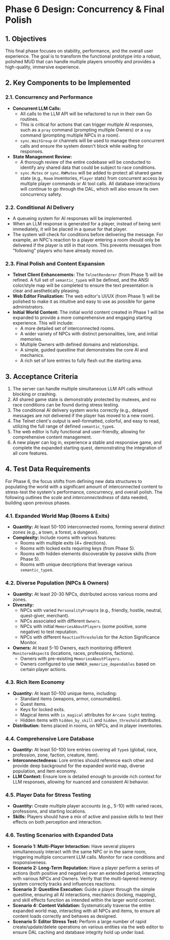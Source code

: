# Phase 6 Design: Concurrency & Final Polish

## 1. Objectives

This final phase focuses on stability, performance, and the overall user experience. The goal is to transform the functional prototype into a robust, polished MUD that can handle multiple players smoothly and provides a high-quality, immersive experience.

## 2. Key Components to be Implemented

### 2.1. Concurrency and Performance

*   **Concurrent LLM Calls:**
    *   All calls to the LLM API will be refactored to run in their own Go routines.
    *   This is critical for actions that can trigger multiple AI responses, such as a `pray` command (prompting multiple Owners) or a `say` command (prompting multiple NPCs in a room).
    *   `sync.WaitGroup` or channels will be used to manage these concurrent calls and ensure the system doesn't block while waiting for responses.
*   **State Management Review:**
    *   A thorough review of the entire codebase will be conducted to identify any shared data that could be subject to race conditions.
    *   `sync.Mutex` or `sync.RWMutex` will be added to protect all shared game state (e.g., `Room` inventories, `Player` stats) from concurrent access by multiple player commands or AI tool calls. All database interactions will continue to go through the DAL, which will also ensure its own concurrency safety.

### 2.2. Conditional AI Delivery

*   A queueing system for AI responses will be implemented.
*   When an LLM response is generated for a player, instead of being sent immediately, it will be placed in a queue for that player.
*   The system will check for conditions before delivering the message. For example, an NPC's reaction to a player entering a room should only be delivered if the player is still in that room. This prevents messages from "following" players who have already moved on.

### 2.3. Final Polish and Content Expansion

*   **Telnet Client Enhancements:** The `TelnetRenderer` (from Phase 1) will be refined. A full set of `semantic_type`s will be defined, and the ANSI color/style map will be completed to ensure the text presentation is clear and aesthetically pleasing.
*   **Web Editor Finalization:** The web editor's UI/UX (from Phase 1) will be polished to make it as intuitive and easy to use as possible for game administrators.
*   **Initial World Content:** The initial world content created in Phase 1 will be expanded to provide a more comprehensive and engaging starting experience. This will include:
    *   A more detailed set of interconnected rooms.
    *   A wider variety of NPCs with distinct personalities, lore, and initial memories.
    *   Multiple Owners with defined domains and relationships.
    *   A simple, guided questline that demonstrates the core AI and mechanics.
    *   A rich set of lore entries to fully flesh out the starting area.

## 3. Acceptance Criteria

1.  The server can handle multiple simultaneous LLM API calls without blocking or crashing.
2.  All shared game state is demonstrably protected by mutexes, and no race conditions can be found during stress testing.
3.  The conditional AI delivery system works correctly (e.g., delayed messages are not delivered if the player has moved to a new room).
4.  The Telnet client's output is well-formatted, colorful, and easy to read, utilizing the full range of defined `semantic_type`s.
5.  The web editor is fully functional and user-friendly, allowing for comprehensive content management.
6.  A new player can log in, experience a stable and responsive game, and complete the expanded starting quest, demonstrating the integration of all core features.

## 4. Test Data Requirements

For Phase 6, the focus shifts from defining new data structures to populating the world with a significant amount of interconnected content to stress-test the system's performance, concurrency, and overall polish. The following outlines the *scale* and *interconnectedness* of data needed, building upon previous phases.

### 4.1. Expanded World Map (Rooms & Exits)

*   **Quantity:** At least 50-100 interconnected rooms, forming several distinct zones (e.g., a town, a forest, a dungeon).
*   **Complexity:** Include rooms with various features:
    *   Rooms with multiple exits (4+ directions).
    *   Rooms with locked exits requiring keys (from Phase 5).
    *   Rooms with hidden elements discoverable by passive skills (from Phase 5).
    *   Rooms with unique descriptions that leverage various `semantic_type`s.

### 4.2. Diverse Population (NPCs & Owners)

*   **Quantity:** At least 20-30 NPCs, distributed across various rooms and zones.
*   **Diversity:**
    *   NPCs with varied `PersonalityPrompt`s (e.g., friendly, hostile, neutral, quest-giver, merchant).
    *   NPCs associated with different `Owners`.
    *   NPCs with initial `MemoriesAboutPlayers` (some positive, some negative) to test reputation.
    *   NPCs with different `ReactionThreshold`s for the Action Significance Monitor.
*   **Owners:** At least 5-10 Owners, each monitoring different `MonitoredAspect`s (locations, races, professions, factions).
    *   Owners with pre-existing `MemoriesAboutPlayers`.
    *   Owners configured to use `OWNER_memorize_dependables` based on certain player actions.

### 4.3. Rich Item Economy

*   **Quantity:** At least 50-100 unique items, including:
    *   Standard items (weapons, armor, consumables).
    *   Quest items.
    *   Keys for locked exits.
    *   Magical items with `is_magical` attributes for `Arcane Sight` testing.
    *   Hidden items with `hidden_by_skill` and `hidden_threshold` attributes.
*   **Distribution:** Items placed in rooms, on NPCs, and in player inventories.

### 4.4. Comprehensive Lore Database

*   **Quantity:** At least 50-100 lore entries covering all `Type`s (global, race, profession, zone, faction, creature, item).
*   **Interconnectedness:** Lore entries should reference each other and provide deep background for the expanded world map, diverse population, and item economy.
*   **LLM Context:** Ensure lore is detailed enough to provide rich context for LLM responses, allowing for nuanced and consistent AI behavior.

### 4.5. Player Data for Stress Testing

*   **Quantity:** Create multiple player accounts (e.g., 5-10) with varied races, professions, and starting locations.
*   **Skills:** Players should have a mix of active and passive skills to test their effects on both perception and interaction.

### 4.6. Testing Scenarios with Expanded Data

*   **Scenario 1: Multi-Player Interaction:** Have several players simultaneously interact with the same NPC or in the same room, triggering multiple concurrent LLM calls. Monitor for race conditions and responsiveness.
*   **Scenario 2: Long-Term Reputation:** Have a player perform a series of actions (both positive and negative) over an extended period, interacting with various NPCs and Owners. Verify that the multi-layered memory system correctly tracks and influences reactions.
*   **Scenario 3: Questline Execution:** Guide a player through the simple questline, ensuring all AI interactions, mechanics (locking, mapping), and skill effects function as intended within the larger world context.
*   **Scenario 4: Content Validation:** Systematically traverse the entire expanded world map, interacting with all NPCs and items, to ensure all content loads correctly and behaves as designed.
*   **Scenario 5: Editor Stress Test:** Perform a large number of rapid create/update/delete operations on various entities via the web editor to ensure DAL caching and database integrity hold up under load.
